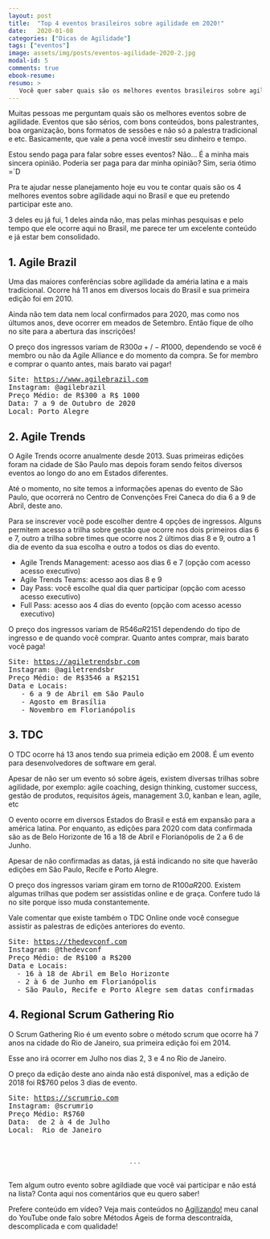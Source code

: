 ```yaml
---
layout: post
title:  "Top 4 eventos brasileiros sobre agilidade em 2020!"
date:   2020-01-08
categories: ["Dicas de Agilidade"]
tags: ["eventos"]
image: assets/img/posts/eventos-agilidade-2020-2.jpg
modal-id: 5
comments: true
ebook-resume:
resumo: >
   Você quer saber quais são os melhores eventos brasileiros sobre agilidade pra não perder em 2020? Se sim, continue lendo! Neste artigo eu compartilho contigo quais são os eventos que eu acredito que valem muito a pena participar!
---
```



Muitas pessoas me perguntam quais são os melhores eventos sobre de agilidade. Eventos que são sérios, com bons conteúdos, bons palestrantes, boa organização, bons formatos de sessões e não só a palestra tradicional e etc. Basicamente, que vale a pena você investir seu dinheiro e tempo.

Estou sendo paga para falar sobre esses eventos? Não… É a minha mais sincera opinião. Poderia ser paga para dar minha opinião? Sim, seria ótimo =`D

Pra te ajudar nesse planejamento hoje eu vou te contar quais são os 4 melhores eventos sobre agilidade aqui no Brasil e que eu pretendo participar este ano.

3 deles eu já fui, 1 deles ainda não, mas pelas minhas pesquisas e pelo tempo que ele ocorre aqui no Brasil, me parece ter um excelente conteúdo e já estar bem consolidado.

## 1. Agile Brazil
Uma das maiores conferências sobre agilidade da améria latina e a mais tradicional. Ocorre há 11 anos em diversos locais do Brasil e sua primeira edição foi em 2010.

Ainda não tem data nem local confirmados para 2020, mas como nos últumos anos, deve ocorrer em meados de Setembro. Então fique de olho no site para a abertura das inscrições!

O preço dos ingressos variam de R$300 a +/- R$1000, dependendo se você é membro ou não da Agile Alliance e do momento da compra. Se for membro e comprar o quanto antes, mais barato vai pagar!

<pre>
Site: <a href="https://www.agilebrazil.com" target="_blank">https://www.agilebrazil.com</a>
Instagram: @agilebrazil
Preço Médio: de R$300 a R$ 1000
Data: 7 a 9 de Outubro de 2020
Local: Porto Alegre
</pre>

## 2. Agile Trends
O Agile Trends ocorre anualmente desde 2013. Suas primeiras edições foram na cidade de São Paulo mas depois foram sendo feitos diversos eventos ao longo do ano em Estados diferentes.

Até o momento, no site temos a informações apenas do evento de São Paulo, que ocorrerá no Centro de Convenções Frei Caneca do dia 6 a 9 de Abril, deste ano.

Para se inscrever você pode escolher dentre 4 opções de ingressos. Alguns permitem acesso a trilha sobre gestão que ocorre nos dois primeiros dias 6 e 7, outro a trilha sobre times que ocorre nos 2 últimos dias 8 e 9, outro a 1 dia de evento da sua escolha e outro a todos os dias do evento.

* Agile Trends Management: acesso aos dias 6 e 7 (opção com acesso acesso executivo)
* Agile Trends Teams: acesso aos dias 8 e 9
* Day Pass: você escolhe qual dia quer participar (opção com acesso acesso executivo)
* Full Pass: acesso aos 4 dias do evento (opção com acesso acesso executivo)

O preço dos ingressos variam de R$546 a R$2151 dependendo do tipo de ingresso e de quando você comprar. Quanto antes comprar, mais barato você paga!

<pre>
Site: <a href="https://agiletrendsbr.com" target="_blank">https://agiletrendsbr.com</a>
Instagram: @agiletrendsbr
Preço Médio: de R$3546 a R$2151
Data e Locais:
   - 6 a 9 de Abril em São Paulo
   - Agosto em Brasília
   - Novembro em Florianópolis
</pre>

## 3. TDC
O TDC ocorre há 13 anos tendo sua primeia edição em 2008. É um evento para desenvolvedores de software em geral.

Apesar de não ser um evento só sobre ágeis, existem diversas trilhas sobre agilidade, por exemplo: agile coaching, design thinking, customer success, gestão de produtos, requisitos ágeis, management 3.0, kanban e lean, agile, etc

O evento ocorre em diversos Estados do Brasil e está em expansão para a américa latina. Por enquanto, as edições para 2020 com data confirmada são as de Belo Horizonte de 16 a 18 de Abril e Florianópolis de 2 a 6 de Junho.

Apesar de não confirmadas as datas, já está indicando no site que haverão edições em São Paulo, Recife e Porto Alegre.

O preço dos ingressos variam giram em torno de R$100 a R$200. Existem algumas trilhas que podem ser assistidas online e de graça. Confere tudo lá no site porque isso muda constantemente.

Vale comentar que existe também o TDC Online onde você consegue assistir as palestras de edições anteriores do evento.

<pre>
Site: <a href="https://thedevconf.com" target="_blank">https://thedevconf.com</a>
Instagram: @thedevconf
Preço Médio: de R$100 a R$200
Data e Locais:
  - 16 à 18 de Abril em Belo Horizonte
  - 2 à 6 de Junho em Florianópolis
  - São Paulo, Recife e Porto Alegre sem datas confirmadas
</pre>

## 4. Regional Scrum Gathering Rio
O Scrum Gathering Rio é um evento sobre o método scrum que ocorre há 7 anos na cidade do Rio de Janeiro, sua primeira edição foi em 2014.

Esse ano irá ocorrer em Julho nos dias 2, 3 e 4 no Rio de Janeiro.

O preço da edição deste ano ainda não está disponível, mas a edição de 2018 foi R$760 pelos 3 dias de evento.

<pre>
Site: <a href="https://scrumrio.com" target="_blank">https://scrumrio.com</a>
Instagram: @scrumrio
Preço Médio: R$760
Data:  de 2 à 4 de Julho
Local:  Rio de Janeiro
</pre>


<br><center>. . .</center><br>


Tem algum outro evento sobre agildiade que você vai participar e não está na lista? Conta aqui nos comentários que eu quero saber!

Prefere conteúdo em vídeo? Veja mais conteúdos no [Agilizando!](https://youtube.com/agilizando) meu canal do YouTube onde falo sobre Métodos Ágeis de forma descontraída, descomplicada e com qualidade!
